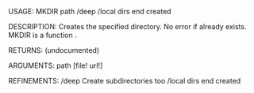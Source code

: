 USAGE:
     MKDIR path /deep /local dirs end created

DESCRIPTION:
     Creates the specified directory. No error if already exists.
     MKDIR is a function .

RETURNS:
    (undocumented)

ARGUMENTS:
    path [file! url!]

REFINEMENTS:
    /deep
        Create subdirectories too
    /local
    dirs
    end
    created
